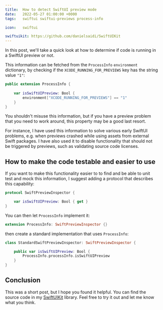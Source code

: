 ```yaml
---
title:  How to detect SwiftUI preview mode
date:   2022-05-27 01:00:00 +0000
tags:   swiftui swiftui-previews process-info

icon:   swiftui

swiftuikit: https://github.com/danielsaidi/SwiftUIKit
---
```


In this post, we'll take a quick look at how to determine if code is running in a SwiftUI preview or not.

This information can be fetched from the `ProcessInfo` `environment` dictionary, by checking if the `XCODE_RUNNING_FOR_PREVIEWS` key has the string value `"1"`:

```swift
public extension ProcessInfo {
    
    var isSwiftUIPreview: Bool {
        environment["XCODE_RUNNING_FOR_PREVIEWS"] == "1"
    }
}
```

You shouldn't misuse this information, but if you have a preview problem that you need to work around, this property may be a good last resort.

For instance, I have used this information to solve various early SwiftUI problems, e.g. when previews crashed while using assets from external Swift packages. I have also used it to disable functionality that should not be triggered by previews, such as validating source code licenses.


## How to make the code testable and easier to use

If you want to make this functionality easier to to find and be able to unit test and mock this information, I suggest adding a protocol that describes this capability:

```swift
protocol SwiftPreviewInspector {

    var isSwiftUIPreview: Bool { get }
}
```

You can then let `ProcessInfo` implement it:

```swift
extension ProcessInfo: SwiftPreviewInspector {}
```

then create a standard implementation that uses `ProcessInfo`:

```swift
class StandardSwiftPreviewInspector: SwiftPreviewInspector {

    public var isSwiftUIPreview: Bool {
        ProcessInfo.processInfo.isSwiftUIPreview
    }
}
```

## Conclusion

This was a short post, but I hope you found it helpful. You can find the source code in my [SwiftUIKit]({{page.swiftuikit}}) library. Feel free to try it out and let me know what you think.
